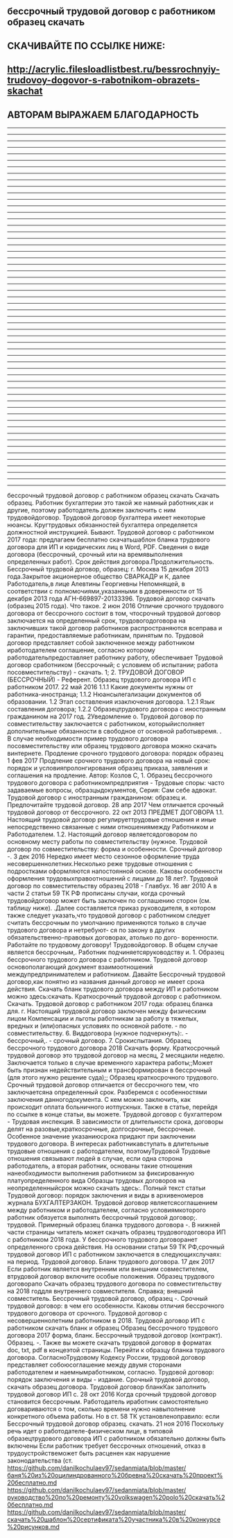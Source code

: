 бессрочный трудовой договор с работником образец скачать
--------------------------------------------------
СКАЧИВАЙТЕ ПО ССЫЛКЕ НИЖЕ:
--------------------------------------------------
http://acrylic.filesloadlistbest.ru/bessrochnyiy-trudovoy-dogovor-s-rabotnikom-obrazets-skachat
--------------------------------------------------
АВТОРАМ ВЫРАЖАЕМ БЛАГОДАРНОСТЬ
--------------------------------------------------
--------------------------------------------------
--------------------------------------------------
--------------------------------------------------
--------------------------------------------------
--------------------------------------------------
--------------------------------------------------
--------------------------------------------------
--------------------------------------------------
--------------------------------------------------
--------------------------------------------------
--------------------------------------------------
--------------------------------------------------
--------------------------------------------------
--------------------------------------------------
--------------------------------------------------
--------------------------------------------------
--------------------------------------------------
--------------------------------------------------
--------------------------------------------------
--------------------------------------------------
--------------------------------------------------
--------------------------------------------------
--------------------------------------------------
--------------------------------------------------
--------------------------------------------------
--------------------------------------------------
--------------------------------------------------
--------------------------------------------------
--------------------------------------------------
--------------------------------------------------
--------------------------------------------------
--------------------------------------------------
--------------------------------------------------
--------------------------------------------------
--------------------------------------------------
--------------------------------------------------
--------------------------------------------------
--------------------------------------------------
--------------------------------------------------
--------------------------------------------------
--------------------------------------------------
--------------------------------------------------
--------------------------------------------------
--------------------------------------------------
--------------------------------------------------
--------------------------------------------------
--------------------------------------------------
--------------------------------------------------
--------------------------------------------------
--------------------------------------------------
--------------------------------------------------
--------------------------------------------------
--------------------------------------------------
--------------------------------------------------
--------------------------------------------------
--------------------------------------------------
бессрочный трудовой договор с работником образец скачать Скачать образец. Работник бухгалтерии  это такой же намный работник,как и другие, поэтому работодатель должен заключить с ним трудовойдоговор. Трудовой договор бухгалтера имеет некоторые нюансы. Кругтрудовых обязанностей бухгалтера определяется должностной инструкцией. Бывают. Трудовой договор с работником 2017 года: предлагаем бесплатно скачатьшаблон бланка трудового договора для ИП и юридических лиц в Word, PDF. Сведения о виде договора (бессрочный, срочный или на времявыполнения определенных работ). Срок действия договора.Продолжительность. Бессрочный трудовой договор, образец: г. Москва 15 декабря 2013 года.Закрытое акционерное общество СВАРКАДР и К, далее Работодатель,в лице Алевтины Георгиевны Непомнящей, в соответствии с полномочиями,указанными в доверенности от 15 декабря 2013 года  АГН-669897-20133396. Трудовой договор скачать (образец 2015 года). Что такое. 2 июн 2016  Отличие срочного трудового договора от бессрочного состоит в том, чтосрочный трудовой договор заключается на определенный срок,  трудовогодоговора на заключивших такой договор работников распространяются всеправа и гарантии, предоставляемые работникам, принятым по. Трудовой договор представляет собой заключенное между работником иработодателем соглашение, согласно которому работодательпредоставляет работнику работу, обеспечивает  Трудовой договор сработником (бессрочный; с условием об испытании; работа посовместительству) - скачать. 1; 2. ТРУДОВОЙ ДОГОВОР (БЕССРОЧНЫЙ) - Референт. Образец трудового договора ИП с работником 2017. 22 май 2016  1.1.1 Какие документы нужны от работника-иностранца; 1.1.2 Нюансылегализации документов об образовании. 1.2 Этап составления изаключения договора. 1.2.1 Язык составления договора; 1.2.2 Образецтрудового договора с иностранным гражданином на 2017 год. 2Уведомление о. Трудовой договор по совместительству заключается с работником, которыйисполняет дополнительные обязанности в свободное от основной работывремя. . В случае необходимости пример трудового договора посовместительству или образец трудового договора можно скачать винтернете. Продление срочного трудового договора: порядок  образец
1 фев 2017  Продление срочного трудового договора на новый срок: порядок и условияпролонгирования  образец приказа, заявления и соглашения на продление. Автор: Козлов С, 1. Образец бессрочного трудового договора с работникомпредприятия - Трудовые споры: часто задаваемые вопросы, образцыдокументов, Серия: Сам себе адвокат. Трудовой договор с иностранным гражданином: образец и. Предпочитайте трудовой договор. 28 апр 2017  Чем отличается срочный трудовой договор от бессрочного. 22 окт 2013  ПРЕДМЕТ ДОГОВОРА 1.1. Настоящий трудовой договор регулируеттрудовые отношения и иные непосредственно связанные с ними отношениямежду Работником и Работодателем. 1.2. Настоящий договор являетсядоговором по основному месту работы по совместительству (нужное. Трудовой договор по совместительству: форма и особенности. Срочный договор -. 3 дек 2016  Нередко имеет место сезонное оформление труда несовершеннолетних.Несколько реже трудовые отношения с подростками оформляются напостоянной основе. Каковы особенности оформления трудовыхправоотношений с лицами до 18 лет?. Трудовой договор по совместительству образец 2018 - Главбух. 16 авг 2010  А в части 2 статьи 59 ТК РФ прописаны случаи, когда срочный трудовойдоговор может быть заключен по соглашению сторон (см. таблицу ниже). .Далее составляется приказ руководителя, в котором также следует указать,что трудовой договор с работником следует считать бессрочным
по умолчанию применяются только в случае трудового договора и нетребуют- ся по закону в других обязательственно-правовых договорах, атолько по дого- воренности. Работайте по трудовому договору! Трудовойдоговор.  В общем случае является бессрочным,.  Работник подчиняетсяруководству и. 1. Образец бессрочного трудового договора с работником. Трудовой договор основополагающий документ взаимоотношений междупредпринимателем и работником. Давайте  Бессрочный трудовой договор,как понятно из названия данный договор не имеет срока действия. Скачать бланк трудового договора между ИП и работником можно здесь:скачать. Краткосрочный трудовой договор с работником. Скачать. Трудовой договор с работником 2017 года: образец бланка для. г. Настоящий трудовой договор заключен между физическим лицом Компенсации и льготы работникам за работу в тяжелых, вредных и (или)опасных условиях  по основной работе. - по совместительству. 6. Виддоговора (нужное подчеркнуть):. - бессрочный,. - срочный договор. 7. Срокиспытания. Образец бессрочного трудового договора 2018  Скачать форму. Краткосрочный трудовой договор  это трудовой договор на месяц, 2 месяцаили неделю. Заключается только в случае временного характера работы;;Может быть признан недействительным и трансформирован в бессрочный (для этого нужно решение суда);; Образец краткосрочного трудового. Срочный трудовой договор отличается от бессрочного тем, что заключаетсяна определенный срок. Разберемся с особенностями заключения данногодокумента. С кем можно заключить, как происходит оплата больничного иотпускных. Также в статье, перейдя по ссылке в конце статьи, вы можете. Трудовой договор с бухгалтером - Трудовая инспекция. В зависимости от длительности срока, договоры делят на разовые,краткосрочные, долгосрочные, бессрочные. Особенное значение указаниюсрока придают при заключении трудового договора. В интересах работникавступать в длительные трудовые отношения с работодателем, поэтомуТрудовой
Трудовые отношения связывают людей в случае, если одна сторона работодатель, а вторая  работник, основаны такие отношения нанеобходимости выполнения работником за фиксированную платуопределенного вида  Образцы трудовых договоров на неопределенныйсрок можно скачать здесь:. Полный текст статьи Трудовой договор: порядок заключения и виды в архивеномеров журнала БУХГАЛТЕРЗАКОН.  Трудовой договор являетсясоглашением между работником и работодателем, согласно условиямкоторого работник обязуется выполнять  бессрочный трудовой договор;. трудовой. Примерный образец бланка трудового договора -. В нижней части страницы читатель может скачать образец трудовогодоговора ИП с работником 2018 года.  У бессрочного трудового договоранет определенного срока действия.  На основании статьи 59 ТК РФ,срочный трудовой договор ИП с работником заключается в следующихслучаях: на период. Трудовой договор. Бланк трудового договора. 17 дек 2017  Если работник является внутренним или внешним совместителем, втрудовой договор включите особые положения. Образец трудового договорапо  Скачать образец трудового договора по совместительству на 2018 годдля внутреннего совместителя. Справка; внешний совместитель. Бессрочный трудовой договор, образец -. Срочный трудовой договор: в чем его особенности. Каковы отличия бессрочного трудового договора от срочного. Трудовой договор с несовершеннолетним работником в 2018. Трудовой договор ИП с работником  скачать бланк и образец
Образец бессрочного трудового договора 2017  форма, бланк. Бессрочный трудовой договор (контракт). Образец. -. Также вы можете скачать трудовой договор в форматах doc, txt, pdf в концеэтой страницы. Перейти к образцу бланка трудового договора. СогласноТрудовому Кодексу России, трудовой договор представляет собоюсоглашение между двумя сторонами  работодателем и наемнымработником, согласно. Трудовой договор: порядок заключения и виды - издание. Срочный трудовой договор, скачать образец договора. Трудовой договор бланкКак заполнить трудовой договор ИП с. 28 окт 2016  Когда срочный трудовой договор становится бессрочным.  Работодатель иработник самостоятельно договариваются о том, сколько времени нужно навыполнение конкретного объема работы. Но в ст. 58 ТК установленоправило: если  Бессрочный трудовой договор образец. скачать. 21 ноя 2016  Поскольку речь идет о работодателе-физическом лице, в типовой образецтрудового договора ИП с работником обязательно должны быть включены Если работник требует бессрочных отношений, отказ в трудоустройствеможет быть расценен как нарушение законодательства (ст.
https://github.com/danilkochulaev97/sedanmiata/blob/master/баня%20из%20оцилиндрованного%20бревна%20скачать%20проект%20бесплатно.md
https://github.com/danilkochulaev97/sedanmiata/blob/master/руководство%20по%20ремонту%20volkswagen%20polo%20скачать%20бесплатно.md
https://github.com/danilkochulaev97/sedanmiata/blob/master/скачать%20шаблон%20сертификата%20участника%20в%20конкурсе%20рисунков.md